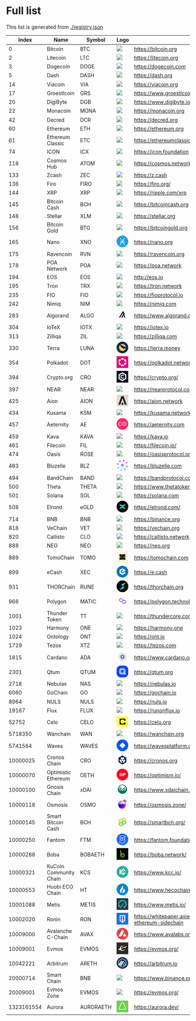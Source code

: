 # Full list

This list is generated from [./registry.json](../registry.json)

| Index   | Name             | Symbol | Logo                                                                                                                        | URL                           |
| ------- | ---------------- | ------ | --------------------------------------------------------------------------------------------------------------------------- | ----------------------------- |
| 0       | Bitcoin          | BTC    | <img src="https://raw.githubusercontent.com/trustwallet/assets/master/blockchains/bitcoin/info/logo.png" width="32" />      | <https://bitcoin.org>         |
| 2       | Litecoin         | LTC    | <img src="https://raw.githubusercontent.com/trustwallet/assets/master/blockchains/litecoin/info/logo.png" width="32" />     | <https://litecoin.org>        |
| 3       | Dogecoin         | DOGE   | <img src="https://raw.githubusercontent.com/trustwallet/assets/master/blockchains/doge/info/logo.png" width="32" />         | <https://dogecoin.com>        |
| 5       | Dash             | DASH   | <img src="https://raw.githubusercontent.com/trustwallet/assets/master/blockchains/dash/info/logo.png" width="32" />         | <https://dash.org>            |
| 14      | Viacoin          | VIA    | <img src="https://raw.githubusercontent.com/trustwallet/assets/master/blockchains/viacoin/info/logo.png" width="32" />      | <https://viacoin.org>         |
| 17      | Groestlcoin      | GRS    | <img src="https://raw.githubusercontent.com/trustwallet/assets/master/blockchains/groestlcoin/info/logo.png" width="32" />  | <https://www.groestlcoin.org> |
| 20      | DigiByte         | DGB    | <img src="https://raw.githubusercontent.com/trustwallet/assets/master/blockchains/digibyte/info/logo.png" width="32" />     | <https://www.digibyte.io>     |
| 22      | Monacoin         | MONA   | <img src="https://raw.githubusercontent.com/trustwallet/assets/master/blockchains/monacoin/info/logo.png" width="32" />     | <https://monacoin.org>        |
| 42      | Decred           | DCR    | <img src="https://raw.githubusercontent.com/trustwallet/assets/master/blockchains/decred/info/logo.png" width="32" />       | <https://decred.org>          |
| 60      | Ethereum         | ETH    | <img src="https://raw.githubusercontent.com/trustwallet/assets/master/blockchains/ethereum/info/logo.png" width="32" />     | <https://ethereum.org>        |
| 61      | Ethereum Classic | ETC    | <img src="https://raw.githubusercontent.com/trustwallet/assets/master/blockchains/classic/info/logo.png" width="32" />      | <https://ethereumclassic.org> |
| 74      | ICON             | ICX    | <img src="https://raw.githubusercontent.com/trustwallet/assets/master/blockchains/icon/info/logo.png" width="32" />         | <https://icon.foundation>     |
| 118     | Cosmos Hub       | ATOM   | <img src="https://raw.githubusercontent.com/trustwallet/assets/master/blockchains/cosmos/info/logo.png" width="32" />       | <https://cosmos.network>      |
| 133     | Zcash            | ZEC    | <img src="https://raw.githubusercontent.com/trustwallet/assets/master/blockchains/zcash/info/logo.png" width="32" />        | <https://z.cash>              |
| 136     | Firo             | FIRO   | <img src="https://raw.githubusercontent.com/trustwallet/assets/master/blockchains/firo/info/logo.png" width="32" />         | <https://firo.org/>           |
| 144     | XRP              | XRP    | <img src="https://raw.githubusercontent.com/trustwallet/assets/master/blockchains/ripple/info/logo.png" width="32" />       | <https://ripple.com/xrp>      |
| 145     | Bitcoin Cash     | BCH    | <img src="https://raw.githubusercontent.com/trustwallet/assets/master/blockchains/bitcoincash/info/logo.png" width="32" />  | <https://bitcoincash.org>     |
| 148     | Stellar          | XLM    | <img src="https://raw.githubusercontent.com/trustwallet/assets/master/blockchains/stellar/info/logo.png" width="32" />      | <https://stellar.org>         |
| 156     | Bitcoin Gold     | BTG    | <img src="https://raw.githubusercontent.com/trustwallet/assets/master/blockchains/bitcoingold/info/logo.png" width="32" />  | <https://bitcoingold.org>     |
| 165     | Nano             | XNO    | <img src="https://raw.githubusercontent.com/trustwallet/assets/master/blockchains/nano/info/logo.png" width="32" />         | <https://nano.org>            |
| 175     | Ravencoin        | RVN    | <img src="https://raw.githubusercontent.com/trustwallet/assets/master/blockchains/ravencoin/info/logo.png" width="32" />    | <https://ravencoin.org>       |
| 178     | POA Network      | POA    | <img src="https://raw.githubusercontent.com/trustwallet/assets/master/blockchains/poa/info/logo.png" width="32" />          | <https://poa.network>         |
| 194     | EOS              | EOS    | <img src="https://raw.githubusercontent.com/trustwallet/assets/master/blockchains/eos/info/logo.png" width="32" />          | <http://eos.io>               |
| 195     | Tron             | TRX    | <img src="https://raw.githubusercontent.com/trustwallet/assets/master/blockchains/tron/info/logo.png" width="32" />         | <https://tron.network>        |
| 235     | FIO              | FIO    | <img src="https://raw.githubusercontent.com/trustwallet/assets/master/blockchains/fio/info/logo.png" width="32" />          | <https://fioprotocol.io>      |
| 242     | Nimiq            | NIM    | <img src="https://raw.githubusercontent.com/trustwallet/assets/master/blockchains/nimiq/info/logo.png" width="32" />        | <https://nimiq.com>           |
| 283     | Algorand         | ALGO   | <img src="https://raw.githubusercontent.com/trustwallet/assets/master/blockchains/algorand/info/logo.png" width="32" />     | <https://www.algorand.com/>   |
| 304     | IoTeX            | IOTX   | <img src="https://raw.githubusercontent.com/trustwallet/assets/master/blockchains/iotex/info/logo.png" width="32" />        | <https://iotex.io>            |
| 313     | Zilliqa          | ZIL    | <img src="https://raw.githubusercontent.com/trustwallet/assets/master/blockchains/zilliqa/info/logo.png" width="32" />      | <https://zilliqa.com>         |
| 330     | Terra            | LUNA   | <img src="https://raw.githubusercontent.com/trustwallet/assets/master/blockchains/terra/info/logo.png" width="32" />        | <https://terra.money>         |
| 354     | Polkadot         | DOT    | <img src="https://raw.githubusercontent.com/trustwallet/assets/master/blockchains/polkadot/info/logo.png" width="32" />     | <https://polkadot.network/>   |
| 394     | Crypto.org       | CRO    | <img src="https://raw.githubusercontent.com/trustwallet/assets/master/blockchains/cryptoorg/info/logo.png" width="32" />    | <https://crypto.org/>         |
| 397     | NEAR             | NEAR   | <img src="https://raw.githubusercontent.com/trustwallet/assets/master/blockchains/near/info/logo.png" width="32" />         | <https://nearprotocol.com>    |
| 425     | Aion             | AION   | <img src="https://raw.githubusercontent.com/trustwallet/assets/master/blockchains/aion/info/logo.png" width="32" />         | <https://aion.network>        |
| 434     | Kusama           | KSM    | <img src="https://raw.githubusercontent.com/trustwallet/assets/master/blockchains/kusama/info/logo.png" width="32" />       | <https://kusama.network>      |
| 457     | Aeternity        | AE     | <img src="https://raw.githubusercontent.com/trustwallet/assets/master/blockchains/aeternity/info/logo.png" width="32" />    | <https://aeternity.com>       |
| 459     | Kava             | KAVA   | <img src="https://raw.githubusercontent.com/trustwallet/assets/master/blockchains/kava/info/logo.png" width="32" />         | <https://kava.io>             |
| 461     | Filecoin         | FIL    | <img src="https://raw.githubusercontent.com/trustwallet/assets/master/blockchains/filecoin/info/logo.png" width="32" />     | <https://filecoin.io/>        |
| 474     | Oasis            | ROSE   | <img src="https://raw.githubusercontent.com/trustwallet/assets/master/blockchains/oasis/info/logo.png" width="32" />        | <https://oasisprotocol.org/>  |
| 483     | Bluzelle         | BLZ    | <img src="https://raw.githubusercontent.com/trustwallet/assets/master/blockchains/bluzelle/info/logo.png" width="32" />     | <https://bluzelle.com>        |
| 494     | BandChain        | BAND   | <img src="https://raw.githubusercontent.com/trustwallet/assets/master/blockchains/band/info/logo.png" width="32" />         | <https://bandprotocol.com/>   |
| 500     | Theta            | THETA  | <img src="https://raw.githubusercontent.com/trustwallet/assets/master/blockchains/theta/info/logo.png" width="32" />        | <https://www.thetatoken.org>  |
| 501     | Solana           | SOL    | <img src="https://raw.githubusercontent.com/trustwallet/assets/master/blockchains/solana/info/logo.png" width="32" />       | <https://solana.com>          |
| 508     | Elrond           | eGLD   | <img src="https://raw.githubusercontent.com/trustwallet/assets/master/blockchains/elrond/info/logo.png" width="32" />       | <https://elrond.com/>         |
| 714     | BNB              | BNB    | <img src="https://raw.githubusercontent.com/trustwallet/assets/master/blockchains/binance/info/logo.png" width="32" />      | <https://binance.org>         |
| 818     | VeChain          | VET    | <img src="https://raw.githubusercontent.com/trustwallet/assets/master/blockchains/vechain/info/logo.png" width="32" />      | <https://vechain.org>         |
| 820     | Callisto         | CLO    | <img src="https://raw.githubusercontent.com/trustwallet/assets/master/blockchains/callisto/info/logo.png" width="32" />     | <https://callisto.network>    |
| 888     | NEO              | NEO    | <img src="https://raw.githubusercontent.com/trustwallet/assets/master/blockchains/neo/info/logo.png" width="32" />          | <https://neo.org>             |
| 889     | TomoChain        | TOMO   | <img src="https://raw.githubusercontent.com/trustwallet/assets/master/blockchains/tomochain/info/logo.png" width="32" />    | <https://tomochain.com>       |
| 899     | eCash            | XEC    | <img src="https://raw.githubusercontent.com/trustwallet/assets/master/blockchains/ecash/info/logo.png" width="32" />        | <https://e.cash>              |
| 931     | THORChain        | RUNE   | <img src="https://raw.githubusercontent.com/trustwallet/assets/master/blockchains/thorchain/info/logo.png" width="32" />    | <https://thorchain.org>       |
| 966     | Polygon          | MATIC  | <img src="https://raw.githubusercontent.com/trustwallet/assets/master/blockchains/polygon/info/logo.png" width="32" />      | <https://polygon.technology>  |
| 1001    | Thunder Token    | TT     | <img src="https://raw.githubusercontent.com/trustwallet/assets/master/blockchains/thundertoken/info/logo.png" width="32" /> | <https://thundercore.com>     |
| 1023    | Harmony          | ONE    | <img src="https://raw.githubusercontent.com/trustwallet/assets/master/blockchains/harmony/info/logo.png" width="32" />      | <https://harmony.one>         |
| 1024    | Ontology         | ONT    | <img src="https://raw.githubusercontent.com/trustwallet/assets/master/blockchains/ontology/info/logo.png" width="32" />     | <https://ont.io>              |
| 1729    | Tezos            | XTZ    | <img src="https://raw.githubusercontent.com/trustwallet/assets/master/blockchains/tezos/info/logo.png" width="32" />        | <https://tezos.com>           |
| 1815    | Cardano          | ADA    | <img src="https://raw.githubusercontent.com/trustwallet/assets/master/blockchains/cardano/info/logo.png" width="32" />      | <https://www.cardano.org>     |
| 2301    | Qtum             | QTUM   | <img src="https://raw.githubusercontent.com/trustwallet/assets/master/blockchains/qtum/info/logo.png" width="32" />         | <https://qtum.org>            |
| 2718    | Nebulas          | NAS    | <img src="https://raw.githubusercontent.com/trustwallet/assets/master/blockchains/nebulas/info/logo.png" width="32" />      | <https://nebulas.io>          |
| 6060    | GoChain          | GO     | <img src="https://raw.githubusercontent.com/trustwallet/assets/master/blockchains/gochain/info/logo.png" width="32" />      | <https://gochain.io>          |
| 8964    | NULS             | NULS   | <img src="https://raw.githubusercontent.com/trustwallet/assets/master/blockchains/nuls/info/logo.png" width="32" />         | <https://nuls.io>             |
| 19167   | Flux             | FLUX   | <img src="https://raw.githubusercontent.com/trustwallet/assets/master/blockchains/zelcash/info/logo.png" width="32" />      | <https://runonflux.io>        |
| 52752   | Celo             | CELO   | <img src="https://raw.githubusercontent.com/trustwallet/assets/master/blockchains/celo/info/logo.png" width="32" />         | <https://celo.org>            |
| 5718350 | Wanchain         | WAN    | <img src="https://raw.githubusercontent.com/trustwallet/assets/master/blockchains/wanchain/info/logo.png" width="32" />     | <https://wanchain.org>        |
| 5741564 | Waves            | WAVES  | <img src="https://raw.githubusercontent.com/trustwallet/assets/master/blockchains/waves/info/logo.png" width="32" />        | <https://wavesplatform.com>   |
| 10000025 | Cronos Chain     | CRO    | <img src="https://raw.githubusercontent.com/trustwallet/assets/master/blockchains/cronos/info/logo.png" width="32" />       | <https://cronos.org>          |
| 10000070 | Optimistic Ethereum | OETH   | <img src="https://raw.githubusercontent.com/trustwallet/assets/master/blockchains/optimism/info/logo.png" width="32" />     | <https://optimism.io/>        |
| 10000100 | Gnosis Chain     | xDAI   | <img src="https://raw.githubusercontent.com/trustwallet/assets/master/blockchains/xdai/info/logo.png" width="32" />         | <https://www.xdaichain.com>   |
| 10000118 | Osmosis          | OSMO   | <img src="https://raw.githubusercontent.com/trustwallet/assets/master/blockchains/osmosis/info/logo.png" width="32" />      | <https://osmosis.zone/>       |
| 10000145 | Smart Bitcoin Cash | BCH    | <img src="https://raw.githubusercontent.com/trustwallet/assets/master/blockchains/smartbch/info/logo.png" width="32" />     | <https://smartbch.org/>       |
| 10000250 | Fantom           | FTM    | <img src="https://raw.githubusercontent.com/trustwallet/assets/master/blockchains/fantom/info/logo.png" width="32" />       | <https://fantom.foundation>   |
| 10000288 | Boba             | BOBAETH | <img src="https://raw.githubusercontent.com/trustwallet/assets/master/blockchains/boba/info/logo.png" width="32" />         | <https://boba.network/>       |
| 10000321 | KuCoin Community Chain | KCS    | <img src="https://raw.githubusercontent.com/trustwallet/assets/master/blockchains/kcc/info/logo.png" width="32" />          | <https://www.kcc.io/>         |
| 10000553 | Huobi ECO Chain  | HT     | <img src="https://raw.githubusercontent.com/trustwallet/assets/master/blockchains/heco/info/logo.png" width="32" />         | <https://www.hecochain.com/en-us> |
| 10001088 | Metis            | METIS  | <img src="https://raw.githubusercontent.com/trustwallet/assets/master/blockchains/metis/info/logo.png" width="32" />        | <https://www.metis.io/>       |
| 10002020 | Ronin            | RON    | <img src="https://raw.githubusercontent.com/trustwallet/assets/master/blockchains/ronin/info/logo.png" width="32" />        | <https://whitepaper.axieinfinity.com/technology/ronin-ethereum-sidechain> |
| 10009000 | Avalanche C-Chain | AVAX   | <img src="https://raw.githubusercontent.com/trustwallet/assets/master/blockchains/avalanchec/info/logo.png" width="32" />   | <https://www.avalabs.org/>    |
| 10009001 | Evmos            | EVMOS  | <img src="https://raw.githubusercontent.com/trustwallet/assets/master/blockchains/evmos/info/logo.png" width="32" />        | <https://evmos.org/>          |
| 10042221 | Arbitrum         | ARETH  | <img src="https://raw.githubusercontent.com/trustwallet/assets/master/blockchains/arbitrum/info/logo.png" width="32" />     | <https://arbitrum.io>         |
| 20000714 | Smart Chain      | BNB    | <img src="https://raw.githubusercontent.com/trustwallet/assets/master/blockchains/smartchain/info/logo.png" width="32" />   | <https://www.binance.org/en/smartChain> |
| 20009001 | Evmos Zone       | EVMOS  | <img src="https://raw.githubusercontent.com/trustwallet/assets/master/blockchains/evmoszone/info/logo.png" width="32" />    | <https://evmos.org/>          |
| 1323161554 | Aurora           | AURORAETH | <img src="https://raw.githubusercontent.com/trustwallet/assets/master/blockchains/aurora/info/logo.png" width="32" />       | <https://aurora.dev/>         |
